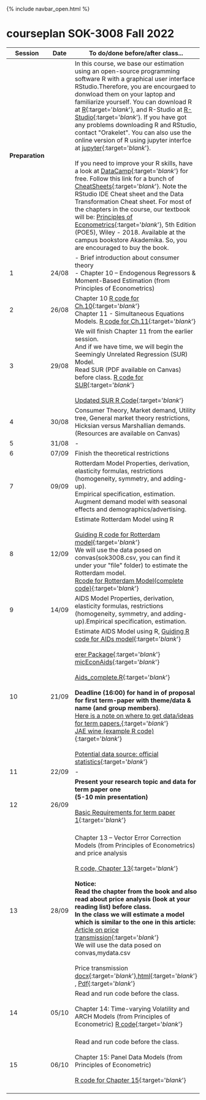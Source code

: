 {% include navbar_open.html %}

# courseplan SOK-3008 Fall 2022

| Session <img width=80/>  | Date  |To do/done before/after class... <img width=200/>  |
|-----------------------|---------|-----------------------------------| 
|**Preparation**  | | In this course, we base our estimation using an open-source programming software R with a graphical user interface RStudio.Therefore, you are encourgaed to donwload them on your laptop and familiarize yourself. You can download R at [R](http://www.r-project.org){:target='_blank_'}, and R-Studio at [R-Studio](http://www.rstudio.com){:target='_blank_'}. If you have got any problems downloading R and RStudio, contact "Orakelet". You can also use the online version of R using jupyter interfce at [jupyter](https://www.jupyter.uit.no){:target='_blank_'}.  <br />                                                                                                                                                                                                <br />                                                                                                                                                              If you need to improve your R skills, have a look at [DataCamp](https://www.datacamp.com/courses/free-introduction-to-r){:target='_blank_'} for free. Follow this link for a bunch of [CheatSheets](https://www.rstudio.com/resources/cheatsheets/){:target='_blank_'}. Note the RStudio IDE Cheat sheet and the Data Transformation Cheat sheet. For most of the chapters in the course, our textbook will be: [Principles of Econometrics](http://principlesofeconometrics.com/poe5/poe5.html){:target='_blank_'}, 5th Edition (POE5), Wiley - 2018. Available at the campus bookstore Akademika. So, you are encouraged to buy the book. |                                                   <br />
| 1|24/08 | - Brief introduction about consumer theory <br/> - Chapter 10 – Endogenous Regressors & Moment-Based Estimation (from Principles of Econometrics)|
| 2| 26/08| Chapter 10 [R code for Ch.10](https://github.com/uit-sok-3008-H22/uit-sok-3008-H22.github.io/blob/main/chapter_10.R){:target='_blank_'} <br /> Chapter 11 - Simultaneous Equations Models.  [R code for Ch.11](https://github.com/uit-sok-3008-H22/uit-sok-3008-H22.github.io/blob/main/Chapter%2011.R){:target='_blank_'}  |
| 3| 29/08|We will finish Chapter 11 from the earlier session.<br /> And if we have time, we will begin the Seemingly Unrelated Regression (SUR) Model.  <br /> Read SUR (PDF available on Canvas) before class.  [R code for SUR](https://github.com/uit-sok-3008-H22/uit-sok-3008-H22.github.io/blob/main/SUR.R){:target='_blank_'} <br /> <br /> [Updated SUR R Code](https://github.com/uit-sok-3008-H22/uit-sok-3008-H22.github.io/blob/main/Chapter%2011_and_%20SUR.R){:target='_blank_'} |
| 4| 30/08|Consumer Theory, Market demand, Utility tree, General market theory restrictions,<br /> Hicksian versus Marshallian demands.<br /> (Resources are available on Canvas)|
| 5| 31/08| -| 
| 6| 07/09| Finish the theoretical restrictions | 
| 7| 09/09|Rotterdam Model Properties, derivation, elasticity formulas, restrictions (homogeneity, symmetry, and adding-up).<br /> Empirical specification, estimation. Augment demand model with seasonal effects and demographics/advertising. |
| 8| 12/09|Estimate Rotterdam Model using R <br /> <br />[Guiding R code for Rotterdam model](https://github.com/uit-sok-3008-H22/uit-sok-3008-H22.github.io/blob/main/Rotterdam_model_student.R){:target='_blank_'} <br /> We will use the data posed on convas(sok3008.csv, you can find it under your "file" folder) to estimate the Rotterdam model. <br /> [Rcode for Rotterdam Model(complete code)](https://github.com/uit-sok-3008-H22/uit-sok-3008-H22.github.io/blob/main/Rotterdam_model_complete.R){:target='_blank_'}| 
| 9| 14/09| AIDS Model Properties, derivation, elasticity formulas, restrictions (homogeneity, symmetry, and adding-up).Empirical specification, estimation.| 
| 10|21/09 |Estimate AIDS Model using R, [Guiding R code for AIDs model](https://github.com/uit-sok-3008-H22/uit-sok-3008-H22.github.io/blob/main/Aids_student.R){:target='_blank_'} <br /> <br /> [erer Package](https://cran.r-project.org/web/packages/erer/erer.pdf){:target='_blank_'} <br /> [micEconAids](https://cran.r-project.org/web/packages/micEconAids/micEconAids.pdf){:target='_blank_'}  <br />  <br /> [Aids_complete.R](https://github.com/uit-sok-3008-H22/uit-sok-3008-H22.github.io/blob/main/Aids_complete.R){:target='_blank_'} <br />  <br />  **Deadline (16:00) for hand in of proposal for first term-paper with theme/data & name (and group members)**.<br />   [Here is a note on where to get data/ideas for term papers.](https://docs.google.com/document/d/e/2PACX-1vQgRG6r6bVJ6wbxcSEVwnABVsi8RkV7um6uLWJ7In3dHOWdqt99Lk1OtzPucv52nsvQN5lmx8g3c-EC/pub){:target='_blank_'} <br /> [JAE wine (example R code)](https://github.com/uit-sok-3008-H22/uit-sok-3008-H22.github.io/blob/main/JAE_Wine.R){:target='_blank_'} <br /> <br /> [Potential data source: official statistics](https://github.com/uit-sok-3008-H22/uit-sok-3008-H22.github.io/blob/main/Link%20to%20some%20data%20sources.docx){:target='_blank_'} |
| 11|22/09 |- |
| 12|26/09 |**Present your research topic and data for term paper one <br /> (5-10 min presentation)** <br /> <br /> [Basic Requirements for term paper 1](https://uit.instructure.com/courses/26960/files?preview=2032856){:target='_blank_'}<br /> <br />|
| 13|28/09 |Chapter 13 – Vector Error Correction Models (from Principles of Econometrics) and price analysis <br /> <br /> [R code, Chapter 13](https://github.com/uit-sok-3008-H22/uit-sok-3008-H22.github.io/blob/main/Chapter_13.R){:target='_blank_'} <br /> <br />**Notice:<br />  Read the chapter from the book and also read about price analysis (look at your reading list) before class. <br /> In the class we will estimate a model which is similar to the one in this article:**  [Article on price transmission](https://www.tandfonline.com/doi/full/10.1080/13657305.2014.903309){:target='_blank_'} <br /> We will use the data posed on convas,mydata.csv <br /> <br /> Price transmission [docx](https://github.com/uit-sok-3008-H22/uit-sok-3008-H22.github.io/blob/main/Price-transmission.docx){:target='_blank_'},[html](file:///C:/Users/dki007/OneDrive%20-%20UiT%20Office%20365/Econometrics_Teaching_Fall_2022/Quarto_file/Price%20Analysis.html){:target='_blank_'} , [Pdf](https://github.com/uit-sok-3008-H22/uit-sok-3008-H22.github.io/blob/main/PT.pdf){:target='_blank_'} <br />|
| 14|05/10 |Read and run code before the class.<br /> <br /> Chapter 14: Time-varying Volatility and ARCH Models (from Principles of Econometric) [R code](https://github.com/uit-sok-3008-H22/uit-sok-3008-H22.github.io/blob/main/Chapter_14.R){:target='_blank_'} <br /> <br /> |
| 15|06/10 |Read and run code before the class.<br /> <br /> Chapter 15: Panel Data Models (from Principles of Econometric) <br /> <br /> [R code for Chapter 15](https://github.com/uit-sok-3008-H22/uit-sok-3008-H22.github.io/blob/main/Chapter_15_code.R){:target='_blank_'} <br /> <br /> |
